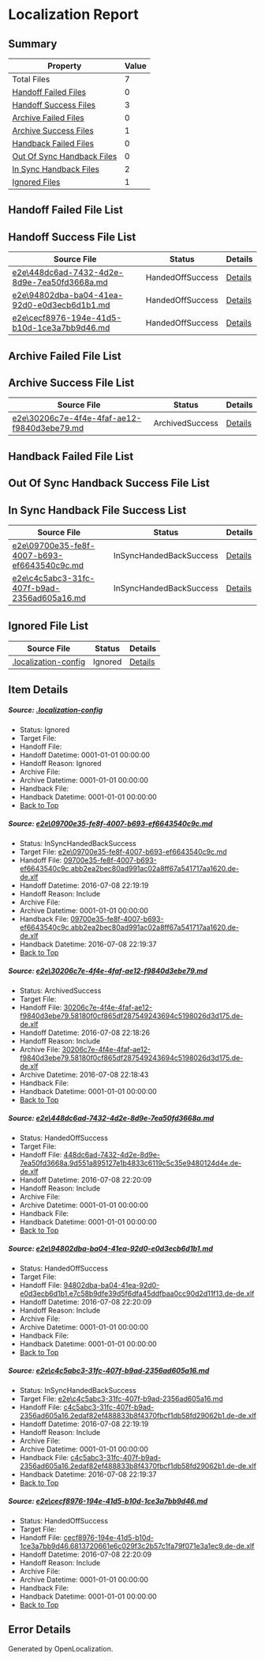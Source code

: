 # <a name='report-top'></a> Localization Report

## Summary
 Property | Value 
 -------- | ----- 
 Total Files | 7
[ Handoff Failed Files ](#handoff-failed-list)| 0
[ Handoff Success Files ](#handoff-success-list)| 3
[ Archive Failed Files ](#archive-failed-list)| 0
[ Archive Success Files ](#archive-success-list)| 1
[ Handback Failed Files ](#handback-failed-list)| 0
[ Out Of Sync Handback Files ](#outofsync-handback-success-list)| 0
[ In Sync Handback Files ](#insync-handback-success-list)| 2
[ Ignored Files ](#ignored-list)| 1

## <a name='handoff-failed-list'></a> Handoff Failed File List

## <a name='handoff-success-list'></a> Handoff Success File List
 Source File | Status | Details 
 ----------- | ------ | ------- 
 [e2e\448dc6ad-7432-4d2e-8d9e-7ea50fd3668a.md](https://github.com/OpenLocalizationTestOrg/oltest/blob/d0fd084598aca25bca0d3373f3f5421a821fd979/e2e/448dc6ad-7432-4d2e-8d9e-7ea50fd3668a.md) | HandedOffSuccess | [Details](#9f6286bf05fe7434459ec51de5a9aaf2ae9a14ec3)
 [e2e\94802dba-ba04-41ea-92d0-e0d3ecb6d1b1.md](https://github.com/OpenLocalizationTestOrg/oltest/blob/349a3981cdc5dd11e4cc14a0b5068e28ccef2f5a/e2e/94802dba-ba04-41ea-92d0-e0d3ecb6d1b1.md) | HandedOffSuccess | [Details](#f4eb75fe9554487f2694960c2523ccefbe64132b4)
 [e2e\cecf8976-194e-41d5-b10d-1ce3a7bb9d46.md](https://github.com/OpenLocalizationTestOrg/oltest/blob/349a3981cdc5dd11e4cc14a0b5068e28ccef2f5a/e2e/cecf8976-194e-41d5-b10d-1ce3a7bb9d46.md) | HandedOffSuccess | [Details](#644f060c511a7cfbd8beedf6f4bfdae37fdb6d836)

## <a name='archive-failed-list'></a> Archive Failed File List

## <a name='archive-success-list'></a> Archive Success File List
 Source File | Status | Details 
 ----------- | ------ | ------- 
 [e2e\30206c7e-4f4e-4faf-ae12-f9840d3ebe79.md](https://github.com/OpenLocalizationTestOrg/oltest/blob/407a5d9a226d39e7c3f8772f2861a3472cf700b8/e2e/30206c7e-4f4e-4faf-ae12-f9840d3ebe79.md) | ArchivedSuccess | [Details](#11af6779fbf306a64ec42248a1584377c17d95ab2)

## <a name='handback-failed-list'></a> Handback Failed File List

## <a name='outofsync-handback-success-list'></a> Out Of Sync Handback Success File List

## <a name='insync-handback-success-list'></a> In Sync Handback File Success List
 Source File | Status | Details 
 ----------- | ------ | ------- 
 [e2e\09700e35-fe8f-4007-b693-ef6643540c9c.md](https://github.com/OpenLocalizationTestOrg/oltest/blob/0b3ed58e89479b5cfab9874f9e18ce12ca391949/e2e/09700e35-fe8f-4007-b693-ef6643540c9c.md) | InSyncHandedBackSuccess | [Details](#a8412eca551fd8e77eef46421cf58fc88d026e321)
 [e2e\c4c5abc3-31fc-407f-b9ad-2356ad605a16.md](https://github.com/OpenLocalizationTestOrg/oltest/blob/0b3ed58e89479b5cfab9874f9e18ce12ca391949/e2e/c4c5abc3-31fc-407f-b9ad-2356ad605a16.md) | InSyncHandedBackSuccess | [Details](#6eb2fbd357ca9ed42e960ae0764de37b2dba30f15)

## <a name='ignored-list'></a> Ignored File List
 Source File | Status | Details 
 ----------- | ------ | ------- 
 [.localization-config](https://github.com/OpenLocalizationTestOrg/oltest/blob/349a3981cdc5dd11e4cc14a0b5068e28ccef2f5a/.localization-config) | Ignored | [Details](#3d4f252ac210baf56311d7e97dcc2db10974dbd20)

## Item Details
##### <a name='3d4f252ac210baf56311d7e97dcc2db10974dbd20'></a> Source: [.localization-config](https://github.com/OpenLocalizationTestOrg/oltest/blob/349a3981cdc5dd11e4cc14a0b5068e28ccef2f5a/.localization-config)
* Status: Ignored
* Target File: 
* Handoff File: 
* Handoff Datetime: 0001-01-01 00:00:00
* Handoff Reason: Ignored
* Archive File: 
* Archive Datetime: 0001-01-01 00:00:00
* Handback File: 
* Handback Datetime: 0001-01-01 00:00:00
* [Back to Top](#report-top)

##### <a name='a8412eca551fd8e77eef46421cf58fc88d026e321'></a> Source: [e2e\09700e35-fe8f-4007-b693-ef6643540c9c.md](https://github.com/OpenLocalizationTestOrg/oltest/blob/0b3ed58e89479b5cfab9874f9e18ce12ca391949/e2e/09700e35-fe8f-4007-b693-ef6643540c9c.md)
* Status: InSyncHandedBackSuccess
* Target File: [e2e\09700e35-fe8f-4007-b693-ef6643540c9c.md](https://github.com/OpenLocalizationTestOrg/oltest-dede-fly/blob/52ea6ee2accf97617df00a9f47cd8381982d6f03/e2e/09700e35-fe8f-4007-b693-ef6643540c9c.md)
* Handoff File: [09700e35-fe8f-4007-b693-ef6643540c9c.abb2ea2bec80ad991ac02a8ff67a541717aa1620.de-de.xlf](https://github.com/OpenLocalizationTestOrg/olhandoff-e2e/blob/dd92964ba1f660c849bf39a4cdf6b532fd3c9cdf/ol-handoff/OpenLocalizationTestOrg/oltest-dede-fly/ci/09700e35-fe8f-4007-b693-ef6643540c9c.abb2ea2bec80ad991ac02a8ff67a541717aa1620.de-de.xlf)
* Handoff Datetime: 2016-07-08 22:19:19
* Handoff Reason: Include
* Archive File: 
* Archive Datetime: 0001-01-01 00:00:00
* Handback File: [09700e35-fe8f-4007-b693-ef6643540c9c.abb2ea2bec80ad991ac02a8ff67a541717aa1620.de-de.xlf](https://github.com/OpenLocalizationTestOrg/olhandback-e2e/blob/6674baa4c9a2e5742962a23e4192582cca8376a9/ol-handback/OpenLocalizationTestOrg/oltest-dede-fly/ci/09700e35-fe8f-4007-b693-ef6643540c9c.abb2ea2bec80ad991ac02a8ff67a541717aa1620.de-de.xlf)
* Handback Datetime: 2016-07-08 22:19:37
* [Back to Top](#report-top)

##### <a name='11af6779fbf306a64ec42248a1584377c17d95ab2'></a> Source: [e2e\30206c7e-4f4e-4faf-ae12-f9840d3ebe79.md](https://github.com/OpenLocalizationTestOrg/oltest/blob/407a5d9a226d39e7c3f8772f2861a3472cf700b8/e2e/30206c7e-4f4e-4faf-ae12-f9840d3ebe79.md)
* Status: ArchivedSuccess
* Target File: 
* Handoff File: [30206c7e-4f4e-4faf-ae12-f9840d3ebe79.58180f0cf865df287549243694c5198026d3d175.de-de.xlf](https://github.com/OpenLocalizationTestOrg/olhandoff-e2e/blob/abbc8f2baf2de52ef0900e115330349b28724bce/ol-handoff/OpenLocalizationTestOrg/oltest-dede-fly/ci/ht/30206c7e-4f4e-4faf-ae12-f9840d3ebe79.58180f0cf865df287549243694c5198026d3d175.de-de.xlf)
* Handoff Datetime: 2016-07-08 22:18:26
* Handoff Reason: Include
* Archive File: [30206c7e-4f4e-4faf-ae12-f9840d3ebe79.58180f0cf865df287549243694c5198026d3d175.de-de.xlf](https://github.com/OpenLocalizationTestOrg/olhandoff-e2e/blob/7f2900ada756b8e11c8c700658cd7c2882591907/ol-archive/OpenLocalizationTestOrg/oltest-dede-fly/ci/ht/30206c7e-4f4e-4faf-ae12-f9840d3ebe79.58180f0cf865df287549243694c5198026d3d175.de-de.xlf)
* Archive Datetime: 2016-07-08 22:18:43
* Handback File: 
* Handback Datetime: 0001-01-01 00:00:00
* [Back to Top](#report-top)

##### <a name='9f6286bf05fe7434459ec51de5a9aaf2ae9a14ec3'></a> Source: [e2e\448dc6ad-7432-4d2e-8d9e-7ea50fd3668a.md](https://github.com/OpenLocalizationTestOrg/oltest/blob/d0fd084598aca25bca0d3373f3f5421a821fd979/e2e/448dc6ad-7432-4d2e-8d9e-7ea50fd3668a.md)
* Status: HandedOffSuccess
* Target File: 
* Handoff File: [448dc6ad-7432-4d2e-8d9e-7ea50fd3668a.9d551a895127e1b4833c6119c5c35e9480124d4e.de-de.xlf](https://github.com/OpenLocalizationTestOrg/olhandoff-e2e/blob/6f09e77453254f2f2ba303ae9d3965bdf90b9b4a/ol-handoff/OpenLocalizationTestOrg/oltest-dede-fly/ci/ht/448dc6ad-7432-4d2e-8d9e-7ea50fd3668a.9d551a895127e1b4833c6119c5c35e9480124d4e.de-de.xlf)
* Handoff Datetime: 2016-07-08 22:20:09
* Handoff Reason: Include
* Archive File: 
* Archive Datetime: 0001-01-01 00:00:00
* Handback File: 
* Handback Datetime: 0001-01-01 00:00:00
* [Back to Top](#report-top)

##### <a name='f4eb75fe9554487f2694960c2523ccefbe64132b4'></a> Source: [e2e\94802dba-ba04-41ea-92d0-e0d3ecb6d1b1.md](https://github.com/OpenLocalizationTestOrg/oltest/blob/349a3981cdc5dd11e4cc14a0b5068e28ccef2f5a/e2e/94802dba-ba04-41ea-92d0-e0d3ecb6d1b1.md)
* Status: HandedOffSuccess
* Target File: 
* Handoff File: [94802dba-ba04-41ea-92d0-e0d3ecb6d1b1.e7c58b9dfe39d5f6dfa45ddfbaa0cc90d2d11f13.de-de.xlf](https://github.com/OpenLocalizationTestOrg/olhandoff-e2e/blob/6f09e77453254f2f2ba303ae9d3965bdf90b9b4a/ol-handoff/OpenLocalizationTestOrg/oltest-dede-fly/ci/ht/94802dba-ba04-41ea-92d0-e0d3ecb6d1b1.e7c58b9dfe39d5f6dfa45ddfbaa0cc90d2d11f13.de-de.xlf)
* Handoff Datetime: 2016-07-08 22:20:09
* Handoff Reason: Include
* Archive File: 
* Archive Datetime: 0001-01-01 00:00:00
* Handback File: 
* Handback Datetime: 0001-01-01 00:00:00
* [Back to Top](#report-top)

##### <a name='6eb2fbd357ca9ed42e960ae0764de37b2dba30f15'></a> Source: [e2e\c4c5abc3-31fc-407f-b9ad-2356ad605a16.md](https://github.com/OpenLocalizationTestOrg/oltest/blob/0b3ed58e89479b5cfab9874f9e18ce12ca391949/e2e/c4c5abc3-31fc-407f-b9ad-2356ad605a16.md)
* Status: InSyncHandedBackSuccess
* Target File: [e2e\c4c5abc3-31fc-407f-b9ad-2356ad605a16.md](https://github.com/OpenLocalizationTestOrg/oltest-dede-fly/blob/52ea6ee2accf97617df00a9f47cd8381982d6f03/e2e/c4c5abc3-31fc-407f-b9ad-2356ad605a16.md)
* Handoff File: [c4c5abc3-31fc-407f-b9ad-2356ad605a16.2edaf82ef488833b8f4370fbcf1db58fd29062b1.de-de.xlf](https://github.com/OpenLocalizationTestOrg/olhandoff-e2e/blob/dd92964ba1f660c849bf39a4cdf6b532fd3c9cdf/ol-handoff/OpenLocalizationTestOrg/oltest-dede-fly/ci/c4c5abc3-31fc-407f-b9ad-2356ad605a16.2edaf82ef488833b8f4370fbcf1db58fd29062b1.de-de.xlf)
* Handoff Datetime: 2016-07-08 22:19:19
* Handoff Reason: Include
* Archive File: 
* Archive Datetime: 0001-01-01 00:00:00
* Handback File: [c4c5abc3-31fc-407f-b9ad-2356ad605a16.2edaf82ef488833b8f4370fbcf1db58fd29062b1.de-de.xlf](https://github.com/OpenLocalizationTestOrg/olhandback-e2e/blob/6674baa4c9a2e5742962a23e4192582cca8376a9/ol-handback/OpenLocalizationTestOrg/oltest-dede-fly/ci/c4c5abc3-31fc-407f-b9ad-2356ad605a16.2edaf82ef488833b8f4370fbcf1db58fd29062b1.de-de.xlf)
* Handback Datetime: 2016-07-08 22:19:37
* [Back to Top](#report-top)

##### <a name='644f060c511a7cfbd8beedf6f4bfdae37fdb6d836'></a> Source: [e2e\cecf8976-194e-41d5-b10d-1ce3a7bb9d46.md](https://github.com/OpenLocalizationTestOrg/oltest/blob/349a3981cdc5dd11e4cc14a0b5068e28ccef2f5a/e2e/cecf8976-194e-41d5-b10d-1ce3a7bb9d46.md)
* Status: HandedOffSuccess
* Target File: 
* Handoff File: [cecf8976-194e-41d5-b10d-1ce3a7bb9d46.6813720661e6c029f3c2b57c1fa79f071e3a1ec9.de-de.xlf](https://github.com/OpenLocalizationTestOrg/olhandoff-e2e/blob/6f09e77453254f2f2ba303ae9d3965bdf90b9b4a/ol-handoff/OpenLocalizationTestOrg/oltest-dede-fly/ci/ht/cecf8976-194e-41d5-b10d-1ce3a7bb9d46.6813720661e6c029f3c2b57c1fa79f071e3a1ec9.de-de.xlf)
* Handoff Datetime: 2016-07-08 22:20:09
* Handoff Reason: Include
* Archive File: 
* Archive Datetime: 0001-01-01 00:00:00
* Handback File: 
* Handback Datetime: 0001-01-01 00:00:00
* [Back to Top](#report-top)


## Error Details

Generated by OpenLocalization.
